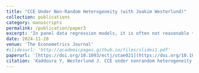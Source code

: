 ```yaml
---
title: "CCE Under Non-Random Heterogeneity (with Joakim Westerlund)"
collection: publications
category: manuscripts
permalink: /publication/paper3
excerpt: 'In panel data regression models, it is often not reasonable to expect all cross-sectional units to have identical responses to explanatory variables, or that all relevant variables have been properly accounted for. These concerns have recently motivated the use of interactive effects models with heterogeneous slopes. The workhorse of this literature is the common correlated effects approach, which assumes that both effects and slopes are randomly distributed. The current paper argues that the restrictions implied by this assumption are likely unreasonable in many applications, and that there is a need to allow for nonrandom heterogeneity.'
date: 2024-11-28
venue: 'The Econometrics Journal'
#slidesurl: 'http://academicpages.github.io/files/slides1.pdf'
paperurl: '[https://doi.org/10.1093/ectj/utae021](https://doi.org/10.1093/ectj/utae021)'
citation: 'Kaddoura Y, Westerlund J. CCE under nonrandom heterogeneity (2024). The Econometrics Journal. utae021.'
---
```

